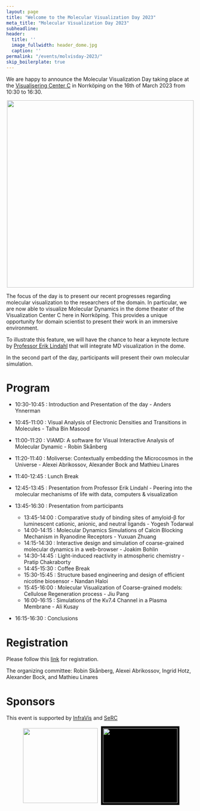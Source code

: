 ```yaml
---
layout: page
title: "Welcome to the Molecular Visualization Day 2023"
meta_title: "Molecular Visualization Day 2023"
subheadline: 
header:
  title: ''
  image_fullwidth: header_dome.jpg
  caption: ''
permalink: "/events/molvisday-2023/"
skip_boilerplate: true
---
```


We are happy to announce the Molecular Visualization Day taking place at the [Visualisering Center C](https://visualiseringscenter.se/en) in Norrköping on the 16th of March 2023 from 10:30 to 16:30.


<center><img src="https://user-images.githubusercontent.com/38646069/213687592-a275fa4f-9107-4685-a663-fe602ddf6d9b.jpg"  width="500"></center>

The focus of the day is to present our recent progresses regarding molecular visualization to the researchers of the domain. In particular, we are now able to visualize Molecular Dynamics in the dome theater of the Visualization Center C here in Norrköping. This provides a unique opportunity for domain scientist to present their work in an immersive environment. 
  
To illustrate this feature, we will have the chance to hear a keynote lecture by [Professor Erik Lindahl](https://www.scilifelab.se/researchers/erik-lindahl/) that will integrate MD visualization in the dome.
  
In the second part of the day, participants will present their own molecular simulation.
 
# Program
  * 10:30-10:45 : Introduction and Presentation of the day - Anders Ynnerman
  * 10:45-11:00 : Visual Analysis of Electronic Densities and Transitions in Molecules - Talha Bin Masood
  * 11:00-11:20 : VIAMD: A software for Visual Interactive Analysis of Molecular Dynamic - Robin Skånberg
  * 11:20-11:40 : Moliverse: Contextually embedding the Microcosmos in the Universe - Alexei Abrikossov, Alexander Bock and Mathieu Linares
  
  * 11:40-12:45 : Lunch Break
  
  * 12:45-13:45 : Presentation from Professor Erik Lindahl - Peering into the molecular mechanisms of life with data, computers & visualization
  * 13:45-16:30 : Presentation from participants
    * 13:45-14:00 : Comparative study of binding sites of amyloid-β for luminescent cationic, anionic, and neutral ligands - Yogesh Todarwal
    * 14:00-14:15 : Molecular Dynamics Simulations of Calcin Blocking Mechanism in Ryanodine Receptors - Yuxuan Zhuang
    * 14:15-14:30 : Interactive design and simulation of coarse-grained molecular dynamics in a web-browser - Joakim Bohlin 
    * 14:30-14:45 : Light-induced reactivity in atmospheric chemistry - Pratip Chakraborty
    * 14:45-15:30 : Coffee Break
    * 15:30-15:45 : Structure based engineering and design of efficient nicotine biosensor - Nandan Haloi 
    * 15:45-16:00 : Molecular Visualization of Coarse-grained models: Cellulose Regeneration process - Jiu Pang  
    * 16:00-16:15 : Simulations of the Kv7.4 Channel in a Plasma Membrane - Ali Kusay 
  * 16:15-16:30 : Conclusions

# Registration
Please follow this [link](https://forms.gle/2KqNizfB1LGNxtx97) for registration.
  
The organizing committee: Robin Skånberg, Alexei Abrikossov, Ingrid Hotz, Alexander Bock, and Mathieu Linares 

# Sponsors
This event is supported by [InfraVis](https://infravis.se/) and [SeRC](https://e-science.se/)

<div align="center">
  <span ><img src="https://i0.wp.com/infravis.se/wp-content/uploads/2022/05/logo-Infravis-2048-300x130-1.jpeg" width="200" style="padding: 5px;"> </span>
  <span ><img src="https://e-science.se/wp-content/uploads/2017/10/serc_logo_lores.png" width="200" style="background-color: black; padding: 5px;" > </span>
</div>


<div style="margin-bottom: 10rem;"></div>
